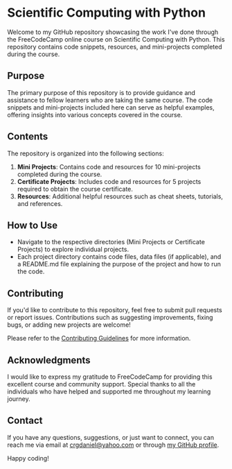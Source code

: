 # Scientific Computing with Python

Welcome to my GitHub repository showcasing the work I've done through the FreeCodeCamp online course on Scientific Computing with Python. This repository contains code snippets, resources, and mini-projects completed during the course.

## Purpose
The primary purpose of this repository is to provide guidance and assistance to fellow learners who are taking the same course. The code snippets and mini-projects included here can serve as helpful examples, offering insights into various concepts covered in the course.

## Contents
The repository is organized into the following sections:

1. **Mini Projects**: Contains code and resources for 10 mini-projects completed during the course.
2. **Certificate Projects**: Includes code and resources for 5 projects required to obtain the course certificate.
3. **Resources**: Additional helpful resources such as cheat sheets, tutorials, and references.
   
## How to Use
- Navigate to the respective directories (Mini Projects or Certificate Projects) to explore individual projects.
- Each project directory contains code files, data files (if applicable), and a README.md file explaining the purpose of the project and how to run the code.

## Contributing
If you'd like to contribute to this repository, feel free to submit pull requests or report issues. Contributions such as suggesting improvements, fixing bugs, or adding new projects are welcome!

Please refer to the [Contributing Guidelines](CONTRIBUTING.md) for more information.


## Acknowledgments
I would like to express my gratitude to FreeCodeCamp for providing this excellent course and community support. Special thanks to all the individuals who have helped and supported me throughout my learning journey.

## Contact
If you have any questions, suggestions, or just want to connect, you can reach me via email at [crgdaniel@yahoo.com](mailto:crgdaniel@yahoo.com) or through [my GitHub profile](https://github.com/yourusername).

Happy coding!
